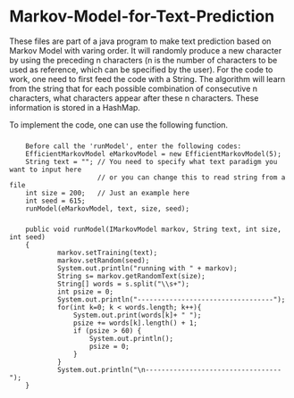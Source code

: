 # Markov-Model-for-Text-Prediction
These files are part of a java program to make text prediction based on Markov Model with varing order.
It will randomly produce a new character by using the preceding n characters (n is the number of characters to be used as reference, which can be specified by the user).  For the code to work, one need to first feed the code with a String. The algorithm will learn from the string that for each possible combination of consecutive n characters, what characters appear after these n characters. These information is stored in a HashMap.

To implement the code, one can use the following function. 
###
        Before call the 'runModel', enter the following codes:
        EfficientMarkovModel eMarkovModel = new EfficientMarkovModel(5);
		String text = ""; // You need to specify what text paradigm you want to input here
		                  // or you can change this to read string from a file
		int size = 200;   // Just an example here
		int seed = 615;
		runModel(eMarkovModel, text, size, seed);

###
        public void runModel(IMarkovModel markov, String text, int size, int seed) 
        {
                markov.setTraining(text);
                markov.setRandom(seed);
                System.out.println("running with " + markov);
                String s= markov.getRandomText(size);
		        String[] words = s.split("\\s+");
        		int psize = 0;
        		System.out.println("----------------------------------");
        		for(int k=0; k < words.length; k++){
        			System.out.print(words[k]+ " ");
        			psize += words[k].length() + 1;
        			if (psize > 60) {
        				System.out.println();
        				psize = 0;
        			}
        		}
        		System.out.println("\n----------------------------------");
        }
